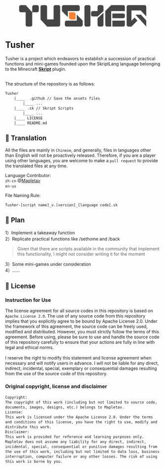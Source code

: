 <div align=center>
    <img src="https://github.com/mapletav/Tusher/blob/main/img/TUSHER%20RELOGO.png" width="auto" height="70"/>
</div>

# Tusher
Tusher is a project which endeavors to establish a succession of practical functions and mini-games founded upon the SkriptLang language belonging to the Minecraft [**Skript**](https://github.com/SkriptLang/Skript) plugin.

<br>The structure of the repository is as follows:

```
Tusher
    |____  .github // Save the assets files
        |____ ...
    |____ .sk // Skript Scripts
        |____ ...
    |____ LICENSE
    |____ README.md
```

## 💬 Translation
All the files are mainly in `Chinese`, and generally, files in languages other than English will not be proactively released. Therefore, if you are a player using other languages, you are welcome to make a `pull request` to provide the translated files at any time.

Language Contributor:
<br>`zh-cn` @[Mapletav](https://github.com/mapletav)
<br>`en-us` 

File Naming Rule:
```
Tusher-[script name]_v.[version]_[language code].sk
```

## 📆 Plan

1）Implement a takeaway function
<br>2）Replicate practical functions like /sethome and /back
> Given that there are scripts available in the community that implement this functionality, I might not consider writing it for the moment 

3）Some mini-games under consideration
<br>4）......

## 🧾 License
### Instruction for Use
The license agreement for all source codes in this repository is based on `Apache License 2.0`. The use of any source code from this repository implies that you explicitly agree to be bound by Apache License 2.0. Under the framework of this agreement, the source code can be freely used, modified and distributed. However, you must strictly follow the terms of this agreement. Before using, please be sure to use and handle the source code of this repository carefully to ensure that your actions are fully in line with legal and ethical norms.
<br>
<br>I reserve the right to modify this statement and license agreement when necessary and will notify users in advance. I will not be liable for any direct, indirect, incidental, special, exemplary or consequential damages resulting from the use of the source code of this repository.
### Original copyright, license and disclaimer
```
Copyright:
The copyright of this work (including but not limited to source code, documents, images, designs, etc.) belongs to Mapletav.
License:
This work is licensed under the Apache License 2.0. Under the terms and conditions of this license, you have the right to use, modify and distribute this work.
Disclaimer:
This work is provided for reference and learning purposes only. Mapletav does not assume any liability for any direct, indirect, incidental, special, consequential or punitive damages resulting from the use of this work, including but not limited to data loss, business interruption, computer failure or any other losses. The risk of using this work is borne by you.
```
